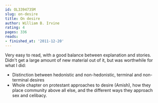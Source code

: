 ```yaml
---
id: OL3394735M
slug: on-desire
title: On desire
author: William B. Irvine
rating: 4
pages: 336
reads:
- finished_at: '2011-12-20'
---
```

Very easy to read, with a good balance between explanation and stories. Didn't get a large amount of new material out of it, but was worthwhile for what I did:
- Distinction between hedonistic and non-hedonistic, terminal and non-terminal desires
- Whole chapter on protestant approaches to desire (Amish), how they place community above all else, and the different ways they approach sex and celibacy.
